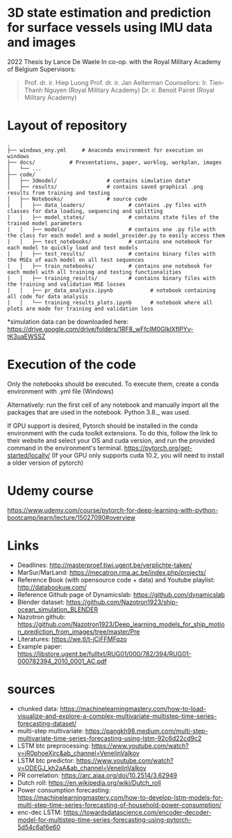 # 3D state estimation and prediction for surface vessels using IMU data and images
2022 Thesis by Lance De Waele 
In co-op. with the Royal Military Academy of Belgium
Supervisors: 
> Prof. dr. ir. Hiep Luong
> Prof. dr. ir. Jan Aelterman
Counsellors: 
> Ir. Tien-Thanh Nguyen (Royal Military Academy)
> Dr. ir. Benoit Pairet (Royal Military Academy)

# Layout of repository
```
.
├── windows_eny.yml     # Anaconda environment for execution on windows
├── docs/      		# Presentations, paper, worklog, workplan, images
│   └── ...          
├── code/
│   ├── 3dmodel/                # contains simulation data*
│   ├── results/                # contains saved graphical .png results from training and testing
│   ├── Notebooks/              # source code
|   │   ├── data_loaders/              # contains .py files with classes for data loading, sequencing and splitting
|   │   ├── model_states/              # contains state files of the trained model parameters
|   │   ├── models/                    # contains one .py file with the class for each model and a model_provider.py to easily access them
|   │   ├── test_notebooks/            # contains one notebook for each model to quickly load and test models 
|   │   ├── test_results/              # contains binary files with the MSEs of each model on all test sequences
|   │   ├── train_notebooks/           # contains one notebook for each model with all training and testing functionalities 
|   │   ├── training_results/          # contains binary files with the training and validation MSE losses
|   │   ├── pr_data_analysis.ipynb            # notebook containing all code for data analysis
|   │   └── training_results_plots.ipynb      # notebook where all plots are made for training and validation loss
``` 
*simulation data can be downloaded here: https://drive.google.com/drive/folders/1RF8_wFfcIM0GIklXflPYv-tK3uaEWSSZ

# Execution of the code
Only the notebooks should be executed. To execute them, create a conda environment with .yml file (Windows) 

Alternatively: run the first cell of any notebook and manually import all the packages that are used in the notebook. Python 3.8._ was used.

If GPU support is desired, Pytorch should be installed in the conda environment with the cuda toolkit extensions. To do this, follow the link to their website and select your OS and cuda version, and run the provided command in the environment's terminal. 
https://pytorch.org/get-started/locally/
(If your GPU only supports cuda 10.2, you will need to install a older version of pytorch)

# Udemy course
https://www.udemy.com/course/pytorch-for-deep-learning-with-python-bootcamp/learn/lecture/15027090#overview

# Links
- Deadlines: http://masterproef.tiwi.ugent.be/verplichte-taken/
- MarSur/MarLand: https://mecatron.rma.ac.be/index.php/projects/
- Reference Book (with opensource code + data) and Youtube playlist: http://databookuw.com/
- Reference Github page of Dynamicslab: https://github.com/dynamicslab
- Blender dataset: https://github.com/Nazotron1923/ship-ocean_simulation_BLENDER
- Nazotron github: https://github.com/Nazotron1923/Deep_learning_models_for_ship_motion_prediction_from_images/tree/master/Pre
- Literatures: https://we.tl/t-jCiFFMFqzo
- Example paper: https://libstore.ugent.be/fulltxt/RUG01/000/782/394/RUG01-000782394_2010_0001_AC.pdf

# sources
- chunked data: https://machinelearningmastery.com/how-to-load-visualize-and-explore-a-complex-multivariate-multistep-time-series-forecasting-dataset/
- multi-step multivariate: https://pangkh98.medium.com/multi-step-multivariate-time-series-forecasting-using-lstm-92c6d22cd9c2
- LSTM btc preprocessing: https://www.youtube.com/watch?v=jR0phoeXjrc&ab_channel=VenelinValkov
- LSTM btc predictor: https://www.youtube.com/watch?v=ODEGJ_kh2aA&ab_channel=VenelinValkov
- PR correlation: https://arc.aiaa.org/doi/10.2514/3.62949
- Dutch roll: https://en.wikipedia.org/wiki/Dutch_roll
- Power consumption forecasting: https://machinelearningmastery.com/how-to-develop-lstm-models-for-multi-step-time-series-forecasting-of-household-power-consumption/
- enc-dec LSTM: https://towardsdatascience.com/encoder-decoder-model-for-multistep-time-series-forecasting-using-pytorch-5d54c6af6e60
